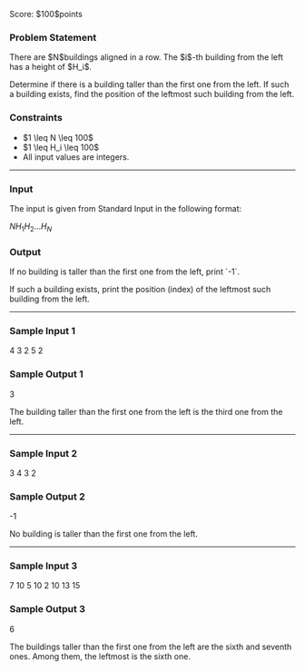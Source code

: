 
<div>

<span>

<span>

<p>
Score: $100$points
</p>

<div>

<section>

### **Problem Statement**

<p>
There are $N$buildings aligned in a row. The $i$-th building from the left has a height of $H_i$.
</p>

<p>
Determine if there is a building taller than the first one from the left. If such a building exists, find the position of the leftmost such building from the left.
</p>

</section>

</div>

<div>

<section>

### **Constraints**

<ul>

<li>
$1 \leq N \leq 100$
</li>

<li>
$1 \leq H_i \leq 100$
</li>

<li>
All input values are integers.
</li>

</ul>

</section>

</div>

---

<div>

<div>

<section>

### **Input**

<p>
The input is given from Standard Input in the following format:
</p>

<div>

$N$$H_1$$H_2$$\ldots$$H_N$
</div>

</section>

</div>

<div>

<section>

### **Output**

<p>
If no building is taller than the first one from the left, print `-1`.
</p>

<p>
If such a building exists, print the position (index) of the leftmost such building from the left.
</p>

</section>

</div>

</div>

---

<div>

<section>

### **Sample Input 1**

<div>

4
3 2 5 2

</div>

</section>

</div>

<div>

<section>

### **Sample Output 1**

<div>

3

</div>

<p>
The building taller than the first one from the left is the third one from the left.
</p>

</section>

</div>

---

<div>

<section>

### **Sample Input 2**

<div>

3
4 3 2

</div>

</section>

</div>

<div>

<section>

### **Sample Output 2**

<div>

-1

</div>

<p>
No building is taller than the first one from the left.
</p>

</section>

</div>

---

<div>

<section>

### **Sample Input 3**

<div>

7
10 5 10 2 10 13 15

</div>

</section>

</div>

<div>

<section>

### **Sample Output 3**

<div>

6

</div>

<p>
The buildings taller than the first one from the left are the sixth and seventh ones. Among them, the leftmost is the sixth one.
</p>

</section>

</div>

</span>

</span>

</div>
